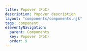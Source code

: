 ```yaml
---
title: Popover (PoC)
description: Popover description
layout: "components/components.njk"
tags: component
eleventyNavigation:
  parent: Components
  key: Popover (PoC)
  order: 9
---
```


